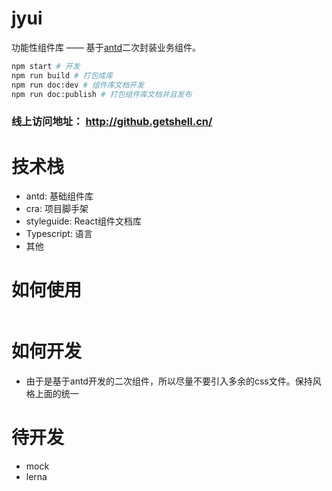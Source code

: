 # jyui
功能性组件库 —— 基于[antd](https://ant.design)二次封装业务组件。

```bash
npm start # 开发
npm run build # 打包成库
npm run doc:dev # 组件库文档开发
npm run doc:publish # 打包组件库文档并且发布
```

### 线上访问地址： http://github.getshell.cn/
# 技术栈
* antd: 基础组件库
* cra: 项目脚手架
* styleguide: React组件文档库
* Typescript: 语言
* 其他
# 如何使用
```js

```
# 如何开发
* 由于是基于antd开发的二次组件，所以尽量不要引入多余的css文件。保持风格上面的统一

# 待开发
* mock
* lerna